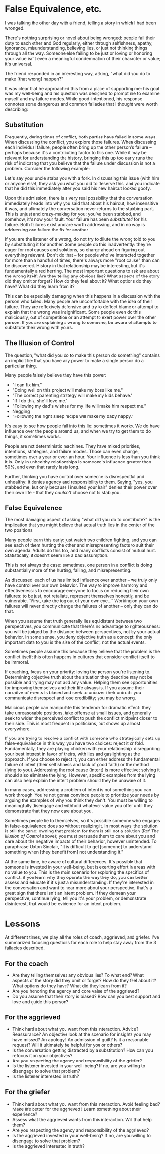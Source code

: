 # False Equivalence, etc.

I was talking the other day with a friend, telling a story in which I had been wronged.

There&#39;s nothing surprising or novel about being wronged: people fail their duty to each other and God regularly, either through selfishness, apathy, ignorance, misunderstanding, believing lies, or just not thinking things through all the way. Someone else failing to be just or loving or honoring your value isn&#39;t even a meaningful condemnation of their character or value; it&#39;s universal.

The friend responded in an interesting way, asking, &quot;what did you do to make [that wrong] happen?&quot;

It was clear that he approached this from a place of supporting me: his goal was my well-being and his question was designed to prompt me to examine myself and my failure modes. While good-intentioned, his response connotes some dangerous and common fallacies that I thought were worth describing:

## Substitution

Frequently, during times of conflict, both parties have failed in some ways. When discussing the conflict, you explore those failures. When discussing each individual failure, people often bring up the other person&#39;s failure – perhaps because it&#39;s a contributing factor to this one. While it may be relevant for understanding the history, bringing this up too early runs the risk of indicating that you believe that the failure under discussion is not a problem. Consider the following example:

Let&#39;s say your uncle stabs you with a fork. In discussing this issue (with him or anyone else), they ask you what you did to deserve this, and you indicate that he did this immediately after you said his new haircut looked goofy.

Upon this admission, there is a very real possibility that the conversation immediately heads into why you said that about his haircut, how insensitive it was, and ultimately the conversation never returns to the stabbing part. This is unjust and crazy-making for you: you&#39;ve been stabbed, and somehow, it&#39;s now your fault. Your failure has been _substituted_ for his failure. Both failures exist and are worth addressing, and in no way is addressing one failure the fix for another.

If you are the listener of a wrong, do not try to dilute the wrong told to you by substituting it for another. Some people do this inadvertently: they&#39;re eager for root causes and solutions, so charge ahead on figuring out everything relevant. Don&#39;t do that – for people who&#39;ve interacted together for more than a handful of times, there&#39;s always more &quot;root cause&quot; than can be discovered. History in that relationship may be interesting, but it&#39;s fundamentally a red herring. The most important questions to ask are about the wrong itself: Are they telling any obvious lies? What aspects of the story did they omit or forget? How do they feel about it? What options do they have? What did they learn from it?

This can be especially damaging when this happens in a discussion with the person who failed. Many people are uncomfortable with the idea of their failure. They are reflexively defensive and try to deflect blame or attempt to explain that the wrong was insignificant. Some people even do this maliciously, out of competition or an attempt to exert power over the other person. If you are explaining a wrong to someone, be aware of attempts to substitute their wrong with yours.

## The Illusion of Control

The question, &quot;what did you do to make this person do something&quot; contains an implicit lie: that you have any power to make a single person do a particular thing.

Many people falsely believe they have this power:

- &quot;I can fix him.&quot;
- &quot;Doing well on this project will make my boss like me.&quot;
- &quot;The correct parenting strategy will make my kids behave.&quot;
- &quot;If I do this, she&#39;ll love me.&quot;
- &quot;Following my dad&#39;s wishes for my life will make him respect me.&quot;
- Negging
- &quot;Following the right sleep recipe will make my baby happy.&quot;

It&#39;s easy to see how people fall into this lie: sometimes it works. We do have influence over the people around us, and when we try to get them to do things, it sometimes works.

People are not deterministic machines. They have mixed priorities, intentions, strategies, and failure modes. Those can even change, sometimes over a year or even an hour. Your influence is less than you think it is. Only in unhealthy relationships is someone&#39;s influence greater than 50%, and even that rarely lasts long.

Further, thinking you have control over someone is disrespectful and unhealthy: it denies agency and responsibility to them. Saying, &quot;yes, you stabbed me, but only because I insulted your hair&quot; denies their power over their own life – that they _couldn&#39;t_ choose not to stab you.

## False Equivalence

The most damaging aspect of asking &quot;what did you do to contribute?&quot; is the implication that you might believe that actual truth lies in the center of the two positions.

Many people learn this early: just watch two children fighting, and you can see each of them hurting the other and misrepresenting facts to suit their own agenda. Adults do this too, and many conflicts consist of mutual hurt. Statistically, it doesn&#39;t seem like a bad assumption.

This is not always the case: sometimes, one person in a conflict is doing substantially more of the hurting, failing, and misrepresenting.

As discussed, each of us has limited influence over another – we truly only have control over our own behavior. The way to improve harmony and effectiveness is to encourage everyone to focus on reducing their own failures: to be just, not retaliate, represent themselves honestly, and be vulnerable. &quot;First, take the log out of your own eye…&quot; Working on your own failures will never directly change the failures of another – only they can do that.

When you assume that truth generally lies equidistant between two perspectives, you communicate that there&#39;s no advantage to righteousness: you will be judged by the distance between perspectives, not by your actual behavior. In some sense, you deny objective truth as a concept: the only important data to you is the size of the conflict, not the actual events.

Sometimes people assume this because they believe that the problem is the conflict itself; this often happens in cultures that consider conflict itself to be immoral.

If coaching, focus on your priority: loving the person you&#39;re listening to. Determining objective truth about the situation they describe may not be possible and trying may not add any value. Helping them see opportunities for improving themselves and their life always is. If you assume their narrative of events is biased and seek to uncover their untruth, you communicate disrespect and lose credibility; you may be wrong.

Malicious people can manipulate this tendency for dramatic effect: they take unreasonable positions, take offense at small issues, and generally seek to widen the perceived conflict to push the conflict midpoint closer to their side. This is most frequent in politicians, but shows up almost everywhere.

If you are trying to resolve a conflict with someone who strategically sets up false-equivalence in this way, you have two choices: reject it or fold. Fundamentally, they are playing chicken with your relationship, disregarding your best interest in favor of theirs, with lies and gaslighting as the approach. If you choose to reject it, you can either address the fundamental failure of intent (their selfishness and lack of good faith) or the method (lying to you). Addressing the root cause (intent) is more effective; solving it should also eliminate the lying. However, specific examples from the lying can also help explain the intent problem should they be unaware of it.

In many cases, addressing a problem of intent is not something you can work through. You&#39;re not gonna convince people to prioritize your needs by arguing the examples of why you think they don&#39;t. You must be willing to meaningfully disengage and withhold whatever value you offer until they demonstrate that they now care about you.

Sometimes people lie to themselves, so it&#39;s possible someone who engages in false-equivalence does so without realizing it. In most ways, the solution is still the same: owning that problem for them is still not a solution (Ref _The Illusion of Control_ above); you must persuade them to care about you and care about the negative impacts of their behavior, however unintended. To paraphrase Upton Sinclair, &quot;It is difficult to get [someone] to understand something when [they benefit from] not understanding it.&quot;

At the same time, be aware of cultural differences. It&#39;s possible that someone is invested in your well-being, but is exerting effort in areas with no value to you. This is the main scenario for exploring the specifics of conflict: if you learn why they operate the way they do, you can better assess and educate if it&#39;s just a misunderstanding. If they&#39;re interested in the conversation and want to hear more about your perspective, that&#39;s a great sign that there isn&#39;t an intent problem. If they demean your perspective, continue lying, tell you it&#39;s your problem, or demonstrate disinterest, that would be evidence for an intent problem.

# Lessons

At different times, we play all the roles of coach, aggrieved, and griefer. I&#39;ve summarized focusing questions for each role to help stay away from the 3 fallacies described.

## For the coach
- Are they telling themselves any obvious lies? To what end? What aspects of the story did they omit or forget? How do they feel about it? What options do they have? What did they learn from it?
- Are you honoring the agency and core value of the aggrieved?
- Do you assume that their story is biased? How can you best support and love and guide this person?
## For the aggrieved
- Think hard about what you want from this interaction. Advice? Reassurance? An objective look at the scenario for insights you may have missed? An apology? An admission of guilt? Is it a reasonable request? Will it ultimately be helpful for you or others?
- Is the conversation getting distracted by a substitution? How can you refocus it on your objectives?
- Are you respecting the agency and responsibility of the griefer?
- Is the listener invested in your well-being? If no, are you willing to disengage to solve that problem?
- Is the listener interested in truth?
## For the griefer
- Think hard about what you want from this interaction. Avoid feeling bad? Make life better for the aggrieved? Learn something about their experience?
- Assess what the aggrieved wants from this interaction. Will that help them?
- Are you respecting the agency and responsibility of the aggrieved?
- Is the aggrieved invested in your well-being? If no, are you willing to disengage to solve that problem?
- Is the aggrieved interested in truth?
